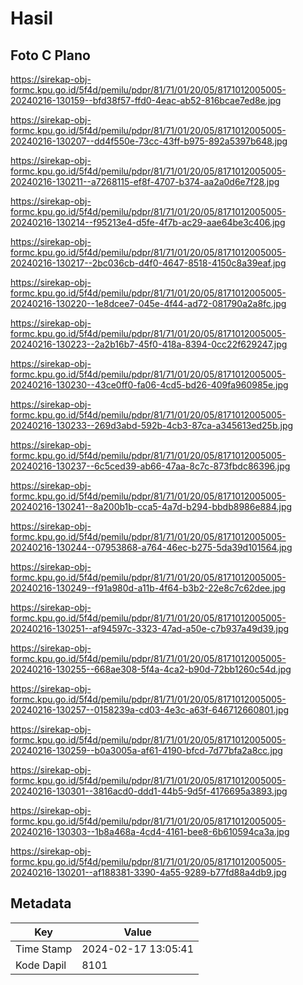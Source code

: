 # Hasil

## Foto C Plano

https://sirekap-obj-formc.kpu.go.id/5f4d/pemilu/pdpr/81/71/01/20/05/8171012005005-20240216-130159--bfd38f57-ffd0-4eac-ab52-816bcae7ed8e.jpg

https://sirekap-obj-formc.kpu.go.id/5f4d/pemilu/pdpr/81/71/01/20/05/8171012005005-20240216-130207--dd4f550e-73cc-43ff-b975-892a5397b648.jpg

https://sirekap-obj-formc.kpu.go.id/5f4d/pemilu/pdpr/81/71/01/20/05/8171012005005-20240216-130211--a7268115-ef8f-4707-b374-aa2a0d6e7f28.jpg

https://sirekap-obj-formc.kpu.go.id/5f4d/pemilu/pdpr/81/71/01/20/05/8171012005005-20240216-130214--f95213e4-d5fe-4f7b-ac29-aae64be3c406.jpg

https://sirekap-obj-formc.kpu.go.id/5f4d/pemilu/pdpr/81/71/01/20/05/8171012005005-20240216-130217--2bc036cb-d4f0-4647-8518-4150c8a39eaf.jpg

https://sirekap-obj-formc.kpu.go.id/5f4d/pemilu/pdpr/81/71/01/20/05/8171012005005-20240216-130220--1e8dcee7-045e-4f44-ad72-081790a2a8fc.jpg

https://sirekap-obj-formc.kpu.go.id/5f4d/pemilu/pdpr/81/71/01/20/05/8171012005005-20240216-130223--2a2b16b7-45f0-418a-8394-0cc22f629247.jpg

https://sirekap-obj-formc.kpu.go.id/5f4d/pemilu/pdpr/81/71/01/20/05/8171012005005-20240216-130230--43ce0ff0-fa06-4cd5-bd26-409fa960985e.jpg

https://sirekap-obj-formc.kpu.go.id/5f4d/pemilu/pdpr/81/71/01/20/05/8171012005005-20240216-130233--269d3abd-592b-4cb3-87ca-a345613ed25b.jpg

https://sirekap-obj-formc.kpu.go.id/5f4d/pemilu/pdpr/81/71/01/20/05/8171012005005-20240216-130237--6c5ced39-ab66-47aa-8c7c-873fbdc86396.jpg

https://sirekap-obj-formc.kpu.go.id/5f4d/pemilu/pdpr/81/71/01/20/05/8171012005005-20240216-130241--8a200b1b-cca5-4a7d-b294-bbdb8986e884.jpg

https://sirekap-obj-formc.kpu.go.id/5f4d/pemilu/pdpr/81/71/01/20/05/8171012005005-20240216-130244--07953868-a764-46ec-b275-5da39d101564.jpg

https://sirekap-obj-formc.kpu.go.id/5f4d/pemilu/pdpr/81/71/01/20/05/8171012005005-20240216-130249--f91a980d-a11b-4f64-b3b2-22e8c7c62dee.jpg

https://sirekap-obj-formc.kpu.go.id/5f4d/pemilu/pdpr/81/71/01/20/05/8171012005005-20240216-130251--af94597c-3323-47ad-a50e-c7b937a49d39.jpg

https://sirekap-obj-formc.kpu.go.id/5f4d/pemilu/pdpr/81/71/01/20/05/8171012005005-20240216-130255--668ae308-5f4a-4ca2-b90d-72bb1260c54d.jpg

https://sirekap-obj-formc.kpu.go.id/5f4d/pemilu/pdpr/81/71/01/20/05/8171012005005-20240216-130257--0158239a-cd03-4e3c-a63f-646712660801.jpg

https://sirekap-obj-formc.kpu.go.id/5f4d/pemilu/pdpr/81/71/01/20/05/8171012005005-20240216-130259--b0a3005a-af61-4190-bfcd-7d77bfa2a8cc.jpg

https://sirekap-obj-formc.kpu.go.id/5f4d/pemilu/pdpr/81/71/01/20/05/8171012005005-20240216-130301--3816acd0-ddd1-44b5-9d5f-4176695a3893.jpg

https://sirekap-obj-formc.kpu.go.id/5f4d/pemilu/pdpr/81/71/01/20/05/8171012005005-20240216-130303--1b8a468a-4cd4-4161-bee8-6b610594ca3a.jpg

https://sirekap-obj-formc.kpu.go.id/5f4d/pemilu/pdpr/81/71/01/20/05/8171012005005-20240216-130201--af188381-3390-4a55-9289-b77fd88a4db9.jpg


## Metadata

| Key        | Value               |
| ---------- | ------------------- |
| Time Stamp | 2024-02-17 13:05:41 |
| Kode Dapil | 8101                |



